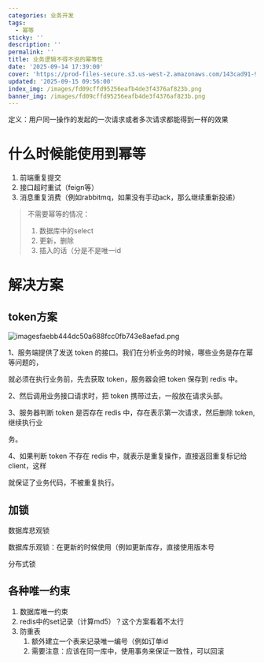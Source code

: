 ```yaml
---
categories: 业务开发
tags:
  - 幂等
sticky: ''
description: ''
permalink: ''
title: 业务逻辑不得不说的幂等性
date: '2025-09-14 17:39:00'
cover: 'https://prod-files-secure.s3.us-west-2.amazonaws.com/143cad91-961b-48b0-82dc-78fbb6eb5abe/24d85998-e308-4baa-87fa-8d48c6d92494/82673125_p0.png?X-Amz-Algorithm=AWS4-HMAC-SHA256&X-Amz-Content-Sha256=UNSIGNED-PAYLOAD&X-Amz-Credential=ASIAZI2LB4667DJ2JLY7%2F20250916%2Fus-west-2%2Fs3%2Faws4_request&X-Amz-Date=20250916T190041Z&X-Amz-Expires=3600&X-Amz-Security-Token=IQoJb3JpZ2luX2VjEBsaCXVzLXdlc3QtMiJIMEYCIQCWOvtfJ%2BxuREM2h0i4nQWGsBBkYlYaD0no2JvDJMM4wQIhAOrzriEiFH7pix%2B7f%2BC6o7kGox24pjhssvJT2uF0SXD%2BKogECJT%2F%2F%2F%2F%2F%2F%2F%2F%2F%2FwEQABoMNjM3NDIzMTgzODA1IgzwHIvkf%2BuX7xjo0vEq3ANMUfJFkRK3fWdWCp1QgQv6tfCUWXa19nxmlwYWQuX6zKeMn%2FqcblnZ%2BX87ZP8cazjo1lazLpTwzJVbPigpcYHvF49yQ%2BKSqht%2FXz6BwDeicgpJZn7u2zyRsyO%2FQEyjc4t8ud1BFQUN0Hww4KacHFFi6CauBQfTvD%2FxW2suN4XlNKe41eDz83QujotfGL6Hy7dXvUVaCnISmrjULBy1rI%2FihXlxX4g7x2PZ9USHubHG7Jzji0vJOVXtmMm5S%2FjswtvA6eJ%2FxZ%2B1cDWZ8c3H9b6vBHpFqa9gdiYLGM3GKI%2BVgCbTpX00y5NJYN65oN3Blt%2BFHUhS8sRK%2BbegXFZlHr7pjlm7syBEO05AOomk%2B59QFjR%2BJ43FsVMOIG2zo%2FTh%2BJupqwb9LP3%2B%2BxiYZpX7C4fLjGGtLJqYN0GYlpvYWRDKsZeu4vdKfbhLv4%2FzgOFLPdcbDnl0sCb6ok1J58E%2B%2BcLxswIt9%2B5tJqaDFnN%2BTII7OWjq%2BN%2BYyfAna9UTEF4kmybWuGtIIQoys%2F02dZMknkgB3LI25RXxpVQesSSXQkl7ZSqxHEHSvjtOxivqFfS7kKTvjddVBmz5L62fVT5WK%2BMcdam%2F%2FWjtT1v6PkfIRppzeCwNiGiHQjKyaqCcojDS46bGBjqkAToRxeDloxwO2KVOxBXoJYnHrLi5cm4FSNHA8FWUNCmGAiRrLgngjIon5RR91y1wtQkIJMi%2FZHccErp7TsHbMdhJc0r%2Bm5AcHVe8N43vHHpt0Y37g80cKwY2ZdmIOtUXmtZF%2FmBWw5tYBPwRk6sBuzQLEqKqdpoew946O%2FOGbRVGjgMm7RssoEGRPOpTM91wbC40ChL3VlcOG06vcExAqSw3k6dN&X-Amz-Signature=3927d1cc557ede730ac906aa8c0c792af6705a73d098944f1ab9e8170b78b403&X-Amz-SignedHeaders=host&x-amz-checksum-mode=ENABLED&x-id=GetObject'
updated: '2025-09-15 09:56:00'
index_img: /images/fd09cffd95256eafb4de3f4376af823b.png
banner_img: /images/fd09cffd95256eafb4de3f4376af823b.png
---
```


定义：用户同一操作的发起的一次请求或者多次请求都能得到一样的效果


# 什么时候能使用到幂等

1. 前端重复提交
2. 接口超时重试（feign等）
3. 消息重复消费（例如rabbitmq，如果没有手动ack，那么继续重新投递）
> 不需要幂等的情况：
> 1. 数据库中的select
> 2. 更新，删除
> 3. 插入的话（分是不是唯一id
>

# 解决方案


## token方案


![imagesfaebb444dc50a688fcc0fb743e8aefad.png](/images/d884a09f539819a2e9e4fb24c2a4a18a.png)


1、服务端提供了发送 token 的接口。我们在分析业务的时候，哪些业务是存在幂等问题的，


就必须在执行业务前，先去获取 token，服务器会把 token 保存到 redis 中。


2、然后调用业务接口请求时，把 token 携带过去，一般放在请求头部。


3、服务器判断 token 是否存在 redis 中，存在表示第一次请求，然后删除 token,继续执行业


务。


4、如果判断 token 不存在 redis 中，就表示是重复操作，直接返回重复标记给 client，这样


就保证了业务代码，不被重复执行。


## 加锁


数据库悲观锁


数据库乐观锁：在更新的时候使用（例如更新库存，直接使用版本号


分布式锁


## 各种唯一约束

1. 数据库唯一约束
2. redis中的set记录（计算md5）？这个方案看着不太行
3. 防重表
    1. 额外建立一个表来记录唯一编号（例如订单id
    2. 需要注意：应该在同一库中，使用事务来保证一致性，可以回滚
